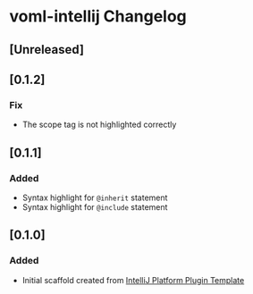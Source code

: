 <!-- Keep a Changelog guide -> https://keepachangelog.com -->

# voml-intellij Changelog

## [Unreleased]

## [0.1.2]

### Fix
- The scope tag is not highlighted correctly

## [0.1.1]
### Added
- Syntax highlight for `@inherit` statement
- Syntax highlight for `@include` statement

## [0.1.0]
### Added
- Initial scaffold created from [IntelliJ Platform Plugin Template](https://github.com/JetBrains/intellij-platform-plugin-template)
